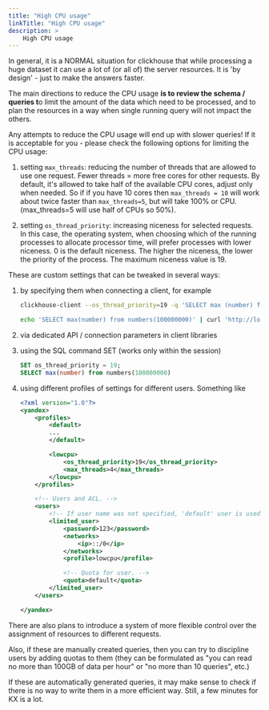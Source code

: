 ```yaml
---
title: "High CPU usage"
linkTitle: "High CPU usage"
description: >
    High CPU usage
---
```

In general, it is a NORMAL situation for clickhouse that while processing a huge dataset it can use a lot of (or all of) the server resources. It is 'by design' - just to make the answers faster.

The main directions to reduce the CPU usage **is to review the schema / queries t**o limit the amount of the data which need to be processed, and to plan the resources in a way when single running query will not impact the others.

Any attempts to reduce the CPU usage will end up with slower queries!
If it is acceptable for you - please check the following options for limiting the CPU usage:

1) setting `max_threads`: reducing the number of threads that are allowed to use one request. Fewer threads = more free cores for other requests.  By default, it's allowed to take half of the available CPU cores, adjust only when needed. So if if you have 10 cores then `max_threads = 10` will work about twice faster than `max_threads=5`, but will take 100% or CPU. (max_threads=5 will use half of CPUs so 50%).

2) setting `os_thread_priority`: increasing niceness for selected requests. In this case, the operating system, when choosing which of the running processes to allocate processor time, will prefer processes with lower niceness. 0 is the default niceness. The higher the niceness, the lower the priority of the process. The maximum niceness value is 19.

These are custom settings that can be tweaked in several ways:

1. by specifying them when connecting a client, for example

    ```bash
    clickhouse-client --os_thread_priority=19 -q 'SELECT max (number) from numbers (100000000)'

    echo 'SELECT max(number) from numbers(100000000)' | curl 'http://localhost:8123/?os_thread_priority=19' --data-binary @-
    ```

1. via dedicated API / connection parameters in client libraries

1. using the SQL command SET (works only within the session)

    ```sql
    SET os_thread_priority = 19;
    SELECT max(number) from numbers(100000000)
    ```

1. using different profiles of settings for different users. Something like

    ```xml
    <?xml version="1.0"?>
    <yandex>
        <profiles>
            <default>
            ...
            </default>

            <lowcpu>
                <os_thread_priority>19</os_thread_priority>
                <max_threads>4</max_threads>
            </lowcpu>
        </profiles>

        <!-- Users and ACL. -->
        <users>
            <!-- If user name was not specified, 'default' user is used. -->
            <limited_user>
                <password>123</password>
                <networks>
                    <ip>::/0</ip>
                </networks>
                <profile>lowcpu</profile>

                <!-- Quota for user. -->
                <quota>default</quota>
            </limited_user>
        </users>

    </yandex>
    ```

There are also plans to introduce a system of more flexible control over the assignment of resources to different requests.

Also, if these are manually created queries, then you can try to discipline users by adding quotas to them (they can be formulated as "you can read no more than 100GB of data per hour" or "no more than 10 queries", etc.)

If these are automatically generated queries, it may make sense to check if there is no way to write them in a more efficient way. Still, a few minutes for KX is a lot.
